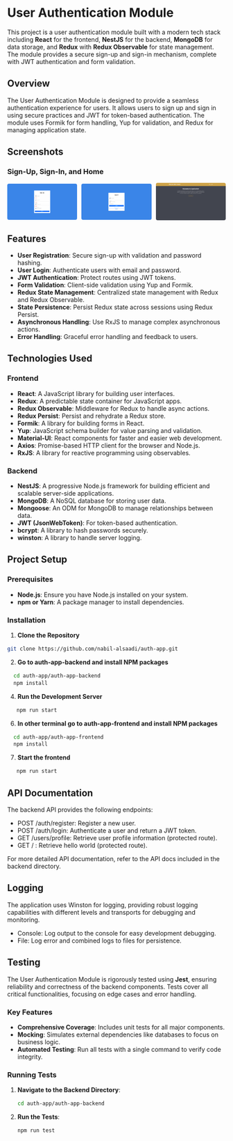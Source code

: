 # User Authentication Module

This project is a user authentication module built with a modern tech stack including **React** for the frontend, **NestJS** for the backend, **MongoDB** for data storage, and **Redux** with **Redux Observable** for state management. The module provides a secure sign-up and sign-in mechanism, complete with JWT authentication and form validation.


## Overview

The User Authentication Module is designed to provide a seamless authentication experience for users. It allows users to sign up and sign in using secure practices and JWT for token-based authentication. The module uses Formik for form handling, Yup for validation, and Redux for managing application state.

## Screenshots
### Sign-Up, Sign-In, and Home
<div style="display: flex; justify-content: space-between; align-items: center;">
  <img src="screenshots/signup.png" alt="Sign-Up Page" style="width: 32%; margin-right: 10px; border-radius: 4px;" />
  <img src="screenshots/signin.png" alt="Sign-In Page" style="width: 32%; margin-right: 10px; border-radius: 4px;" />
  <img src="screenshots/home.png" alt="User Profile" style="width: 32%; border-radius: 4px;" />
</div>

## Features

- **User Registration**: Secure sign-up with validation and password hashing.
- **User Login**: Authenticate users with email and password.
- **JWT Authentication**: Protect routes using JWT tokens.
- **Form Validation**: Client-side validation using Yup and Formik.
- **Redux State Management**: Centralized state management with Redux and Redux Observable.
- **State Persistence**: Persist Redux state across sessions using Redux Persist.
- **Asynchronous Handling**: Use RxJS to manage complex asynchronous actions.
- **Error Handling**: Graceful error handling and feedback to users.


## Technologies Used

### Frontend

- **React**: A JavaScript library for building user interfaces.
- **Redux**: A predictable state container for JavaScript apps.
- **Redux Observable**: Middleware for Redux to handle async actions.
- **Redux Persist**: Persist and rehydrate a Redux store.
- **Formik**: A library for building forms in React.
- **Yup**: JavaScript schema builder for value parsing and validation.
- **Material-UI**: React components for faster and easier web development.
- **Axios**: Promise-based HTTP client for the browser and Node.js.
- **RxJS**: A library for reactive programming using observables.

### Backend

- **NestJS**: A progressive Node.js framework for building efficient and scalable server-side applications.
- **MongoDB**: A NoSQL database for storing user data.
- **Mongoose**: An ODM for MongoDB to manage relationships between data.
- **JWT (JsonWebToken)**: For token-based authentication.
- **bcrypt**: A library to hash passwords securely.
- **winston**: A library to handle server logging.


## Project Setup

### Prerequisites

- **Node.js**: Ensure you have Node.js installed on your system.
- **npm or Yarn**: A package manager to install dependencies.

### Installation

1. **Clone the Repository**
  ```sh
  git clone https://github.com/nabil-alsaadi/auth-app.git
  ```
2. **Go to auth-app-backend and install NPM packages**
```sh
  cd auth-app/auth-app-backend
  npm install
  ``` 
4. **Run the Development Server**
```sh
   npm run start
   ```
6. **In other terminal go to auth-app-frontend and install NPM packages**
```sh
  cd auth-app/auth-app-frontend
  npm install
  ```
7. **Start the frontend**
```sh
   npm run start
   ```


   
## API Documentation

The backend API provides the following endpoints:

- POST /auth/register: Register a new user.
- POST /auth/login: Authenticate a user and return a JWT token.
- GET /users/profile: Retrieve user profile information (protected route).
- GET / : Retrieve hello world (protected route).

  
For more detailed API documentation, refer to the API docs included in the backend directory.

## Logging

The application uses Winston for logging, providing robust logging capabilities with different levels and transports for debugging and monitoring.

- Console: Log output to the console for easy development debugging.
- File: Log error and combined logs to files for persistence.

## Testing

The User Authentication Module is rigorously tested using **Jest**, ensuring reliability and correctness of the backend components. Tests cover all critical functionalities, focusing on edge cases and error handling.


### Key Features

- **Comprehensive Coverage**: Includes unit tests for all major components.
- **Mocking**: Simulates external dependencies like databases to focus on business logic.
- **Automated Testing**: Run all tests with a single command to verify code integrity.

### Running Tests

1. **Navigate to the Backend Directory**: 
   ```bash
   cd auth-app/auth-app-backend
   ```
2. **Run the Tests**:
   ```bash
   npm run test
   ```
